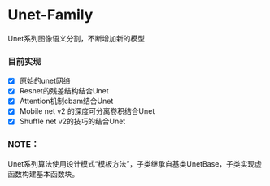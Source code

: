 # Unet-Family


Unet系列图像语义分割，不断增加新的模型

### 目前实现

- [x] 原始的unet网络
- [x] Resnet的残差结构结合Unet
- [x] Attention机制cbam结合Unet
- [x] Mobile net v2 的深度可分离卷积结合Unet
- [x] Shuffle net v2的技巧的结合Unet

### NOTE：

Unet系列算法使用设计模式“模板方法”，子类继承自基类UnetBase，子类实现虚函数构建基本函数块。
